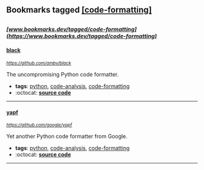 ## Bookmarks tagged [[code-formatting]](https://www.bookmarks.dev?q=[code-formatting])

_<sup><sup>[www.bookmarks.dev/tagged/code-formatting](https://www.bookmarks.dev/tagged/code-formatting)</sup></sup>_
---
#### [black](https://github.com/ambv/black)
_<sup>https://github.com/ambv/black</sup>_

The uncompromising Python code formatter.
* **tags**: [python](../tagged/python.md), [code-analysis](../tagged/code-analysis.md), [code-formatting](../tagged/code-formatting.md)
* :octocat: **[source code](https://github.com/ambv/black)**
---
#### [yapf](https://github.com/google/yapf)
_<sup>https://github.com/google/yapf</sup>_

Yet another Python code formatter from Google.
* **tags**: [python](../tagged/python.md), [code-analysis](../tagged/code-analysis.md), [code-formatting](../tagged/code-formatting.md)
* :octocat: **[source code](https://github.com/google/yapf)**
---
